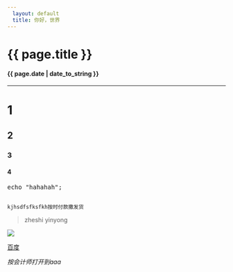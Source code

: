 ```yaml
---
　layout: default
　title: 你好，世界
---
```

# {{ page.title }}
#### {{ page.date | date_to_string }}
***
# 1
## 2
### 3
#### 4

<pre>
echo "hahahah";
</pre>
<code>
kjhsdfsfksfkh按时付款撒发货
</code>

> zheshi  yinyong

![](http://ww2.sinaimg.cn/large/65e4f1e6jw1f7j0w5u45bj206d01e0sq.jpg)

[百度](http://baidu.com)

*按会计师打开到aaa*
